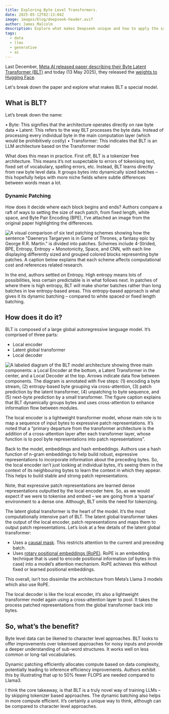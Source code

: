 ```yaml
---
title: Exploring Byte Level Transformers.
date: 2025-05-12T02:13:04Z
image: images/blog/deepseek-header.avif
author: James Malcolm
description: Explore what makes Deepseek unique and how to apply the same techniques to smaller open source models such as Google's Gemma.
tags:
  - data
  - llms
  - generative
  - ai
---
```

Last December, [Meta AI released paper describing their Byte Latent Transformer (BLT)]( https://ai.meta.com/research/publications/byte-latent-transformer-patches-scale-better-than-tokens/) and today (13 May 2025), they released the [weights to Hugging Face]( https://huggingface.co/facebook/blt).

Let's break down the paper and explore what makes BLT a special model.

## What is BLT?
Let’s break down the name:

•	Byte: This signifies that the architecture operates directly on raw byte data
•	Latent: This refers to the way BLT processes the byte data. Instead of processing every individual byte in the main computation layer (which would be prohibitively costly)
•	Transformer: This indicates that BLT is an LLM architecture based on the Transformer model

What does this mean in practice. First off, BLT is a tokenizer free architecture. This means it’s not suspectable to errors of tokenising text, fixed set of vocabulary, spelling errors, etc. Instead, BLT learns directly from raw byte level data. It groups bytes into dynamically sized batches – this hopefully helps with more niche fields where subtle differences between words mean a lot.

### Dynamic Patching
How does it decide where each block begins and ends? Authors compare a raft of ways to setting the size of each patch, from fixed length, white space, and Byte Pair Encoding (BPE), I’ve attached an image from the original paper highlighting the differences.

![A visual comparison of six text patching schemes showing how the sentence "Daenerys Targaryen is in Game of Thrones, a fantasy epic by George R.R. Martin." is divided into patches. Schemes include 4-Strided, BPE, Entropy, Entropy + Monotonicity, Space, and CNN, with each line displaying differently sized and grouped colored blocks representing byte patches. A caption below explains that each scheme affects computational cost and references related research.](/static/images/blt-tokenization.png)

In the end, authors settled on Entropy. High entropy means lots of possibilities, less certain predictable is in what follows next. In patches of where there is high entropy, BLT will make shorter batches rather than long batches in low entropy-based areas.
This entropy-based approach is what gives it its dynamic batching – compared to white spaced or fixed length batching.
## How does it do it?

BLT is composed of a large global autoregressive language model. It’s comprised of three parts:

* Local encoder
* Latent global transformer
* Local decoder

![A labeled diagram of the BLT model architecture showing three main components: a Local Encoder at the bottom, a Latent Transformer in the center, and a Local Decoder at the top. Arrows indicate data flow between components. The diagram is annotated with five steps: (1) encoding a byte stream, (2) entropy-based byte grouping via cross-attention, (3) patch prediction by the latent transformer, (4) unpatching to byte sequence, and (5) next-byte prediction by a small transformer. The figure caption explains that BLT dynamically groups bytes and uses cross-attention to enhance information flow between modules.](/static/images/blt-model.png)

The local encoder is a lightweight transformer model, whose main role is to map a sequence of input bytes to expressive patch representations. It’s noted that a “primary departure from the transformer architecture is the addition of a cross-attention layer after each transformer layer, whose function is to pool byte representations into patch representations”.

Back to the model, embeddings and hash embeddings. Authors use a hash function of n-gram embeddings to help build robust, expressive representations to incorporate information about the preceding bytes. So, the local encoder isn’t just looking at individual bytes, it’s seeing them in the context of its neighbouring bytes to learn the context in which they appear. This helps to build stable and strong patch representations.

Note, that expressive patch representations are learned dense representations outputted by the local encoder here. So, as we would expect if we were to tokenise and embed – we are going from a ‘sparse’ environment to a dense one. Although, BLT omits the need for tokenizing.

The latent global transformer is the heart of the model. It’s the most computationally intensive part of BLT. The latent global transformer takes the output of the local encoder, patch representations and maps them to output patch representations. Let’s look at a few details of the latent global transformer:

* Uses a [causal mask]( https://github.com/facebookresearch/blt/blob/main/bytelatent/model/latent_transformer.py#L181). This restricts attention to the current and preceding batch.
* Uses [rotary positional embeddings (RoPE)]( https://github.com/facebookresearch/blt/blob/main/bytelatent/base_transformer.py#L591). RoPE is an embedding technique that is used to encode positional information (of bytes in this case) into a model’s attention mechanism. RoPE achieves this without fixed or learned positional embeddings.

This overall, isn’t too dissimilar the architecture from Meta’s Llama 3 models which also use RoPE.

The local decoder is like the local encoder, it’s also a lightweight transformer model again using a cross-attention layer to pool. It takes the process patched representations from the global transformer back into bytes.

## So, what’s the benefit?
Byte level data can be likened to character level approaches. BLT looks to offer improvements over tokenised approaches for noisy inputs and provide a deeper understanding of sub-word structures. It works well on less common or long-tail vocabularies.

Dynamic patching efficiently allocates compute based on data complexity, potentially leading to inference efficiency improvements. Authors exhibit this by illustrating that up to 50% fewer FLOPS are needed compared to Llama3.

I think the core takeaway, is that BLT is a truly novel way of training LLMs – by skipping tokenizer based approaches. The dynamic batching also helps in more compute efficient. It’s certainly a unique way to think, although can be compared to character level approaches.
